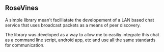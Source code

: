 ## RoseVines
A simple library mean't facilliatate the developement of a LAN based chat service that uses broadcast packets as a means of peer discovery.

The library was developed as a way to allow me to easiliy integrate this chat as a command line script, android app, etc and use all the same standards for communication.